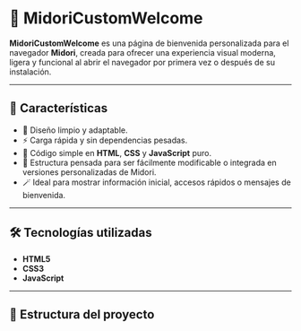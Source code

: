 # 🌿 MidoriCustomWelcome

**MidoriCustomWelcome** es una página de bienvenida personalizada para el navegador **Midori**, creada para ofrecer una experiencia visual moderna, ligera y funcional al abrir el navegador por primera vez o después de su instalación.

---

## 🚀 Características

- 🎨 Diseño limpio y adaptable.
- ⚡ Carga rápida y sin dependencias pesadas.
- 🧩 Código simple en **HTML**, **CSS** y **JavaScript** puro.
- 🧠 Estructura pensada para ser fácilmente modificable o integrada en versiones personalizadas de Midori.
- 🪄 Ideal para mostrar información inicial, accesos rápidos o mensajes de bienvenida.

---

## 🛠️ Tecnologías utilizadas

- **HTML5**
- **CSS3**
- **JavaScript**

---

## 📁 Estructura del proyecto

